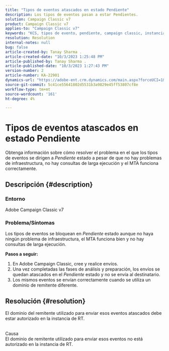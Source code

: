 ```yaml
---
title: "Tipos de eventos atascados en estado Pendiente"
description: Los tipos de eventos pasan a estar Pendientes.
solution: Campaign Classic v7
product: Campaign Classic v7
applies-to: "Campaign Classic v7"
keywords: "KCS, tipos de evento, pendiente, campaign classic, instancia de RT, atascado, estado"
resolution: Resolution
internal-notes: null
bug: false
article-created-by: Tanay Sharma .
article-created-date: "10/3/2023 1:25:48 PM"
article-published-by: Tanay Sharma .
article-published-date: "10/3/2023 1:27:43 PM"
version-number: 2
article-number: KA-22901
dynamics-url: "https://adobe-ent.crm.dynamics.com/main.aspx?forceUCI=1&pagetype=entityrecord&etn=knowledgearticle&id=27004d5b-f061-ee11-be6e-6045bd006793"
source-git-commit: 5c41ce55641802d5531b3a9829e45ff53807cf8e
workflow-type: tm+mt
source-wordcount: '161'
ht-degree: 4%

---
```


# Tipos de eventos atascados en estado Pendiente


Obtenga información sobre cómo resolver el problema en el que los tipos de eventos se dirigen a *Pendiente* estado a pesar de que no hay problemas de infraestructura, no hay consultas de larga ejecución y el MTA funciona correctamente.

## Descripción {#description}


### Entorno

Adobe Campaign Classic v7



### Problema/Síntomas

Los tipos de eventos se bloquean en *Pendiente* estado aunque no haya ningún problema de infraestructura, el MTA funciona bien y no hay consultas de larga ejecución.

<b>Pasos a seguir:</b>

1. En Adobe Campaign Classic, cree y realice envíos.
2. Una vez completadas las fases de análisis y preparación, los envíos se quedan atascados en el *Pendiente* estado y no se envía al destinatario.
3. Los mismos eventos se envían correctamente cuando se utiliza un dominio de remitente diferente.



## Resolución {#resolution}


El dominio del remitente utilizado para enviar esos eventos atascados debe estar autorizado en la instancia de RT.


<br>Causa<br>
El dominio de remitente utilizado para enviar esos eventos no está autorizado en la instancia de RT.
